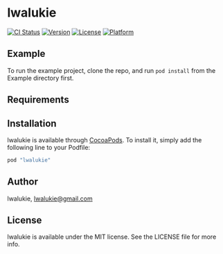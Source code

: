 # lwalukie

[![CI Status](http://img.shields.io/travis/lwalukie/lwalukie.svg?style=flat)](https://travis-ci.org/lwalukie/lwalukie)
[![Version](https://img.shields.io/cocoapods/v/lwalukie.svg?style=flat)](http://cocoapods.org/pods/lwalukie)
[![License](https://img.shields.io/cocoapods/l/lwalukie.svg?style=flat)](http://cocoapods.org/pods/lwalukie)
[![Platform](https://img.shields.io/cocoapods/p/lwalukie.svg?style=flat)](http://cocoapods.org/pods/lwalukie)

## Example

To run the example project, clone the repo, and run `pod install` from the Example directory first.

## Requirements

## Installation

lwalukie is available through [CocoaPods](http://cocoapods.org). To install
it, simply add the following line to your Podfile:

```ruby
pod "lwalukie"
```

## Author

lwalukie, lwalukie@gmail.com

## License

lwalukie is available under the MIT license. See the LICENSE file for more info.
